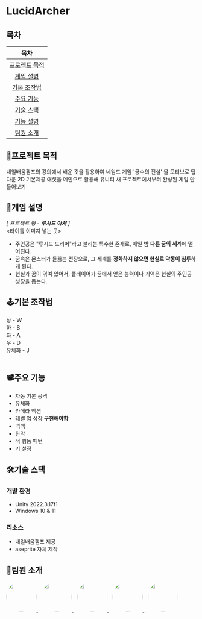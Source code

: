 # LucidArcher

## 목차
|목차|
|:---:|
|[프로젝트 목적](#프로젝트-목적) |
|[게임 설명](#게임-설명) |
|[기본 조작법](#기본-조작법) |
|[주요 기능](#주요-기능)|
|[기술 스택](#기술-스택)|
|[기능 설명](#기능-설명)|
|[팀원 소개](#팀원-소개)|

## 🧭프로젝트 목적
내일배움캠프의 강의에서 배운 것을 활용하여
네임드 게임 '궁수의 전설' 울 모티브로 탑다운 2D 기본제공 애셋을 메인으로 활용해
유니티 새 프로젝트에서부터 완성된 게임 만들어보기

## 📗게임 설명
_[ 프로젝트 명 - **루시드 아처** ]_
</br> <타이틀 이미지 넣는 곳>
- 주인공은 "루시드 드리머"라고 불리는 특수한 존재로, 매일 밤 **다른 꿈의 세계**에 떨어진다.
- 꿈속은 몬스터가 들끓는 전장으로, 그 세계를 **정화하지 않으면 현실로 악몽이 침투**하게 된다.
- 현실과 꿈이 엮여 있어서, 플레이어가 꿈에서 얻은 능력이나 기억은 현실의 주인공 성장을 돕는다.
## 🕹️기본 조작법
상 - W </br>
하 - S </br>
좌 - A </br>
우 - D </br>
유체화 - J</br>
</br>


## 📽️주요 기능
- 자동 기본 공격
- 유체화
- 카메라 액션
- 레벨 업 성장 **구현해야함**
- 넉백
- 탄막
- 적 행동 패턴
- 키 설정

## 🛠️기술 스택
### 개발 환경
- Unity 2022.3.17f1
- Windows 10 & 11

### 리소스
- 내일배움캠프 제공
- aseprite 자체 제작

## 👥팀원 소개
<a href="https://github.com/leejy1685" target="_blank">
  <img src="https://github.com/leejy1685.png" width="80" style="border-radius: 50%;" />
</a>
<a href="https://github.com/Parkwonhee1117" target="_blank">
  <img src="https://github.com/Parkwonhee1117.png" width="80" style="border-radius: 50%; margin-left: 10px;" />
</a>
<a href="https://github.com/hbks0224" target="_blank">
  <img src="https://github.com/hbks0224.png" width="80" style="border-radius: 50%; margin-left: 10px;" />
</a>
<a href="https://github.com/Noke811" target="_blank">
  <img src="https://github.com/Noke811.png" width="80" style="border-radius: 50%; margin-left: 10px;" />
</a>
<a href="https://github.com/Lopeca" target="_blank">
  <img src="https://github.com/Lopeca.png" width="80" style="border-radius: 50%; margin-left: 10px;" />
</a>


